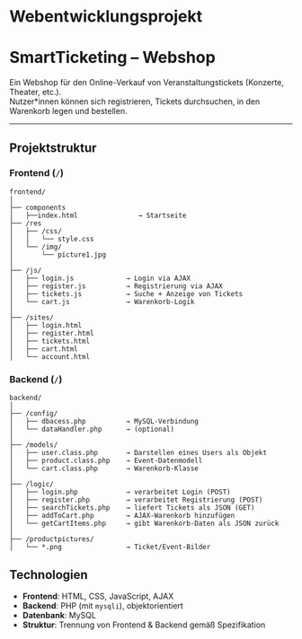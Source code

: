 # Webentwicklungsprojekt

    
# SmartTicketing – Webshop

Ein Webshop für den Online-Verkauf von Veranstaltungstickets (Konzerte, Theater, etc.).  
Nutzer*innen können sich registrieren, Tickets durchsuchen, in den Warenkorb legen und bestellen.

---

## Projektstruktur

### Frontend (`/`)
 ``` 
frontend/
│
├── components
│   ├──index.html               → Startseite
├── /res
│   ├── /css/
│   │   └── style.css
│   └── /img/
│       └── picture1.jpg
│
├── /js/
│   ├── login.js             → Login via AJAX
│   ├── register.js          → Registrierung via AJAX
│   ├── tickets.js           → Suche + Anzeige von Tickets
│   └── cart.js              → Warenkorb-Logik
│
├── /sites/
│   ├── login.html
│   ├── register.html
│   ├── tickets.html
│   ├── cart.html
│   └── account.html
 ``` 
### Backend (`/`)
 ``` 
backend/
│
├── /config/
│   ├── dbacess.php          → MySQL-Verbindung
│   └── dataHandler.php      → (optional)
│
├── /models/
│   ├── user.class.php       → Darstellen eines Users als Objekt
│   ├── product.class.php    → Event-Datenmodell
│   └── cart.class.php       → Warenkorb-Klasse
│
├── /logic/
│   ├── login.php            → verarbeitet Login (POST)
│   ├── register.php         → verarbeitet Registrierung (POST)
│   ├── searchTickets.php    → liefert Tickets als JSON (GET)
│   ├── addToCart.php        → AJAX-Warenkorb hinzufügen
│   └── getCartItems.php     → gibt Warenkorb-Daten als JSON zurück
│
├── /productpictures/
│   └── *.png                → Ticket/Event-Bilder

 ```
## Technologien

- **Frontend**: HTML, CSS, JavaScript, AJAX
- **Backend**: PHP (mit `mysqli`), objektorientiert
- **Datenbank**: MySQL
- **Struktur**: Trennung von Frontend & Backend gemäß Spezifikation

  
